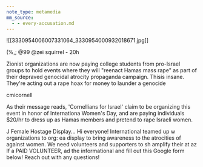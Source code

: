 ```yaml
---
note_type: metamedia
mm_source:
  - - every-accusation.md
---
```


![[3330954006007331064_3330954000932018671.jpg]]

(%,; @99 @zei squirrel - 20h

Zionist organizations are now paying
college students from pro-Israel groups to
hold events where they will "reenact
Hamas mass rape" as part of their
depraved genocidal atrocity propaganda
campaign. Thisis insane. They're acting
out a rape hoax for money to launder a
genocide

cmicornell

As their message reads, 'Cornellians
for Israel' claim to be organizing this
event in honor of Internationa
Women's Day, and are paying
individuals $20/hr to dress up as
Hamas members and pretend to rape
Israeli women.

J Female Hostage Display...
Hi everyone!
International
teamed up w
organizations to org: ea
display to bring awareness to the
atrocities of against
women. We need volunteers and
supporters to sh
amplify their
at az
If
a PAID VOLUNTEER,
ad the informational
and fill out this Google
form below! Reach out with any
questions!


